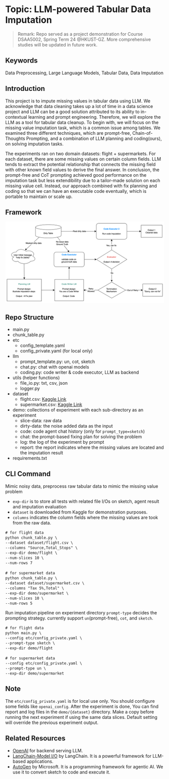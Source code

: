 # Topic: LLM-powered Tabular Data Imputation

> Remark: Repo served as a project demonstration for Course DSAA5002, Spring Term 24 @HKUST-GZ. More comprehensive studies will be updated in future work.

## Keywords
Data Preprocessing, Large Language Models, Tabular Data, Data Imputation

## Introduction
This project is to impute missing values in tabular data using LLM. We acknowledge that data cleaning takes up a lot of time in a data science project 
and LLM can be a good solution attributed to its ability to in-contextual learning and prompt engineering. Therefore, we will explore the LLM as a tool for tabular data cleanup.
To begin with, we will focus on the missing value imputation task, which is a common issue among tables. We examined three different techniques, which are prompt-free, Chain-of-Thoughts Prompting, and a combination of LLM planning and coding(ours), on solving imputation tasks.

The experiments ran on two domain datasets: flight + supermarkets. For each dataset, there are some missing values on certain column fields. LLM tends to extract the potential relationship that connects the missing field with other known field values to derive the final answer. In conclusion, the prompt-free and CoT prompting achieved good performance on the imputation task but less extendibility due to a tailor-made solution on each missing value cell. Instead, our approach combined with fix planning and coding so that we can have an executable code eventually, which is portable to maintain or scale up.

## Framework
![framework](./misc/framework.png)

## Repo Structure
- main.py
- chunk_table.py
- etc
  - config_template.yaml
  - config_private.yaml (for local only)
- llm
  - prompt_template.py: un, cot, sketch 
  - chat.py: chat with openai models
  - coding.py: code writer & code executor, LLM as backend
- utils (helper functions)
  - file_io.py: txt, csv, json
  - logger.py
- dataset
  - flight.csv: [Kaggle Link](https://www.kaggle.com/datasets/jillanisofttech/flight-price-prediction-dataset)
  - supermarket.csv:  [Kaggle Link](https://www.kaggle.com/datasets/lovishbansal123/sales-of-a-supermarket)
- demo: collections of experiment with each sub-directory as an experiment
  - slice-data: raw data
  - dirty-data: the noise added data as the input
  - code: code agent chat history (only for `prompt_type=sketch`)
  - chat: the prompt-based fixing plan for solving the problem
  - log: the log of the experiment by prompt
  - report: the report indicates where the missing values are located and the imputation result
- requirements.txt

## CLI Command
Mimic noisy data, preprocess raw tabular data to mimic the missing value problem
- `exp-dir` is to store all tests with related file I/Os on sketch, agent result and imputation evaluation
- `dataset` is downloaded from Kaggle for demonstration purposes.
- `columns` indicates the column fields where the missing values are took from the raw data.

```shell
# for flight data
python chunk_table.py \
--dataset dataset/flight.csv \
--columns "Source,Total_Stops" \
--exp-dir demo/flight \
--num-slices 10 \
--num-rows 7

# for supermarket data
python chunk_table.py \
--dataset dataset/supermarket.csv \
--columns "Tax 5%,Total" \
--exp-dir demo/supermarket \
--num-slices 10 \
--num-rows 5
```

Run imputation pipeline on experiment directory
`prompt-type` decides the prompting strategy. currently support `un`(prompt-free), `cot`, and `sketch`. 
```shell
# for flight data
python main.py \
--config etc/config_private.yaml \
--prompt-type sketch \
--exp-dir demo/flight

# for supermarket data
--config etc/config_private.yaml \
--prompt-type un \
--exp-dir demo/supermarket
```

## Note
The `etc/config_private.yaml` is for local use only. You should configure some fields like `openai_config`. After the experiment is done, 
You can find report and log files in the `demo/{dataset}` directory. Make a copy before running the next experiment if using the same data slices.
Default setting will override the previous experiment output.

## Related Resources
- [OpenAI](https://platform.openai.com/) for backend serving LLM.
- [LangChain-Model I/O](https://python.langchain.com/docs/modules/model_io/) by LangChain. It is a powerful framework for LLM-based applications.
- [AutoGen](https://github.com/microsoft/autogen) by Microsoft. It is a programming framework for agentic AI. We use it to convert sketch to code and execute it.
